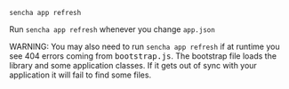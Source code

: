     
    sencha app refresh


Run `sencha app refresh` whenever you change `app.json`

WARNING: You may also need to run `sencha app refresh` if at runtime you see 404 errors coming from <kbd>bootstrap.js</kbd>. The bootstrap file loads the library and some application classes. If it gets out of sync with your application it will fail to find some files.
